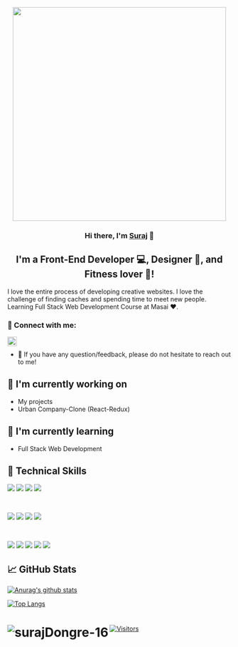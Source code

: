 
<p align="center">
  <a href="https://suraj-dev.netlify.app/" target="_blank" rel="noreferrer"><img src="https://developers.giphy.com/branch/master/static/api-512d36c09662682717108a38bbb5c57d.gif" width="480"/></a>
</p>

<h3 align="center">
Hi there, I'm <a href="https://suraj-dev.netlify.app/" target="_blank" rel="noreferrer">Suraj</a> 👋
</h3>

<h2 align="center">
I'm a Front-End Developer 💻, Designer 🎨, and Fitness lover 💪!
</h2> 

I love the entire process of developing creative websites. I love the challenge of finding caches and spending time to meet new people. Learning Full Stack Web Development Course at Masai ❤️.

### 🤝 Connect with me:

<a href="https://www.linkedin.com/in/suraj-dongre/"><img align="left" src="https://raw.githubusercontent.com/yushi1007/yushi1007/main/images/linkedin.svg" alt="Yu Shi | LinkedIn" width="21px"/></a>
</br>
- 💬 If you have any question/feedback, please do not hesitate to reach out to me!

## 🔭 I'm currently working on

- My projects
- Urban Company-Clone (React-Redux)

## 🌱 I'm currently learning

- Full Stack Web Development


## 💼 Technical Skills

![](https://img.shields.io/badge/Code-React-informational?style=flat&logo=react&color=61DAFB)
![](https://img.shields.io/badge/Code-Redux-informational?style=flat&logo=Redux&color=764ABC)
![](https://img.shields.io/badge/Code-JavaScript-informational?style=flat&logo=JavaScript&color=F7DF1E)
![](https://img.shields.io/badge/Code-HTML5-informational?style=flat&logo=HTML5&color=E34F26)

</br>

![](https://img.shields.io/badge/Style-ChakraUI-informational?style=flat&logo=ChakraUi&color=00C7B7)
![](https://img.shields.io/badge/Style-Bootstrap-informational?style=flat&logo=Bootstrap&color=7952B3)
![](https://img.shields.io/badge/Style-MaterialUi-informational?style=flat&logo=MaterialUi&color=purple)
![](https://img.shields.io/badge/Style-CSS3-informational?style=flat&logo=CSS3&color=1572B6)


</br>

![](https://img.shields.io/badge/Tools-NPM-informational?style=flat&logo=NPM&color=CB3837)
![](https://img.shields.io/badge/Tools-Netlify-informational?style=flat&logo=netlify&color=00C7B7)
![](https://img.shields.io/badge/Tools-GitHub-informational?style=flat&logo=GitHub&color=181717)
![](https://img.shields.io/badge/Tools-Git-informational?style=flat&logo=Git&color=F05032)
![](https://img.shields.io/badge/Tools-Heroku-informational?style=flat&logo=Heroku&color=430098)

## 📈 GitHub Stats 

[![Anurag's github stats](https://github-readme-stats.vercel.app/api?username=surajDongre-16)](https://github.com/surajDongre-16)

[![Top Langs](https://github-readme-stats.vercel.app/api/top-langs/?username=surajDongre-16&layout=compact)](https://github.com/surajDongre-16)

 <h1>
 <div align="center"><img align="left" src="https://github-readme-streak-stats.herokuapp.com/?user=surajDongre-16" alt="surajDongre-16" /></div>

</h1>

[![Visitors](https://visitor-badge.glitch.me/badge?page_id=surajDongre-16.surajDongre-16)](https://suraj-dongre.netlify.app/)

